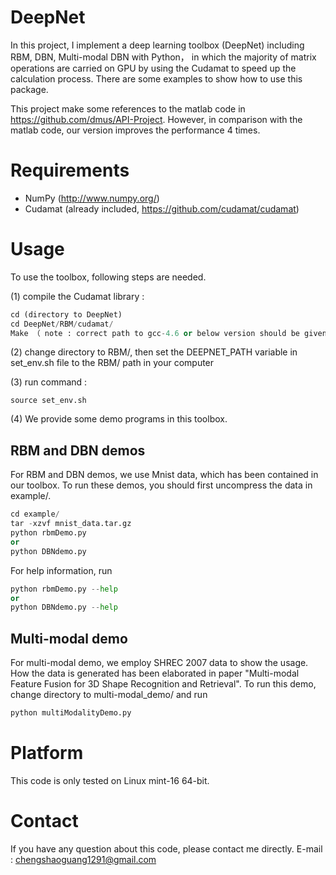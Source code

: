 DeepNet
============

In this project, I implement a deep learning toolbox (DeepNet) including RBM, DBN, Multi-modal DBN with Python， in which the majority of matrix operations are carried on GPU by using the Cudamat to speed up the calculation process. There are some examples to show how to use this package.

This project make some references to the matlab code in https://github.com/dmus/API-Project. However, in comparison with the matlab
code, our version improves the performance 4 times.

Requirements 
============
* NumPy (http://www.numpy.org/)
* Cudamat (already included, https://github.com/cudamat/cudamat)

Usage 
============
To use the toolbox, following steps are needed.

(1) compile the Cudamat library :
  ```python
  cd (directory to DeepNet)
  cd DeepNet/RBM/cudamat/
  Make （ note : correct path to gcc-4.6 or below version should be given in Makefile ）
  ```

(2) change directory to RBM/, then set the DEEPNET_PATH variable in set_env.sh file to the RBM/ path in your computer

(3) run command :
  ```
  source set_env.sh
  ```
  
(4) We provide some demo programs in this toolbox.

  **RBM and DBN demos**
  ---------------
  For RBM and DBN demos, we use Mnist data, which has been contained in our toolbox. To run these demos, you should first uncompress the data in example/.
  ```python
  cd example/
  tar -xzvf mnist_data.tar.gz
  python rbmDemo.py
  or
  python DBNdemo.py
  ```
  
  For help information, run
  ```python
  python rbmDemo.py --help
  or
  python DBNdemo.py --help
  ```
  **Multi-modal demo**
  ---------------
  For multi-modal demo, we employ SHREC 2007 data to show the usage.  How the data is generated has been elaborated in paper  "Multi-modal Feature Fusion for 3D Shape Recognition and Retrieval". 
  To run this demo, change directory to multi-modal_demo/ and run 
  ```python
  python multiModalityDemo.py
  ```
    
                              
Platform 
===========
This code is only tested on Linux mint-16 64-bit.

Contact 
===========
If you have any question about this code, please contact me directly.
E-mail : chengshaoguang1291@gmail.com

        
    


